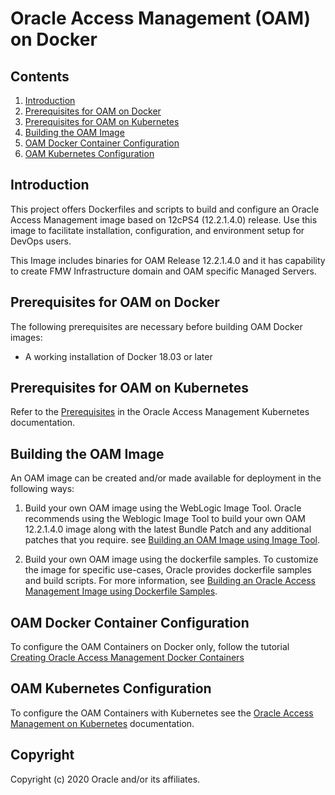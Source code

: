 Oracle Access Management (OAM) on Docker
========================================

## Contents

1. [Introduction](#introduction)
2. [Prerequisites for OAM on Docker](#prerequisites-for-oam-on-docker)
3. [Prerequisites for OAM on Kubernetes](#prerequisites-for-oam-on-kubernetes)
4. [Building the OAM Image](#building-the-oam-image)
5. [OAM Docker Container Configuration](#oam-docker-container-configuration)
6. [OAM Kubernetes Configuration](#oam-kubernetes-configuration)


## Introduction

This project offers Dockerfiles and scripts to build and configure an Oracle Access Management image based on 12cPS4 (12.2.1.4.0) release.
Use this image to facilitate installation, configuration, and environment setup for DevOps users. 

This Image includes binaries for OAM Release 12.2.1.4.0 and it has capability to create FMW Infrastructure domain and OAM specific Managed Servers.

## Prerequisites for OAM on Docker

The following prerequisites are necessary before building OAM Docker images:

* A working installation of Docker 18.03 or later

## Prerequisites for OAM on Kubernetes

Refer to the [Prerequisites](https://oracle.github.io/fmw-kubernetes/oam/prerequisites) in the Oracle Access Management Kubernetes documentation.


## Building the OAM Image

An OAM image can be created and/or made available for deployment in the following ways:

1. Build your own OAM image using the WebLogic Image Tool. Oracle recommends using the Weblogic Image Tool to build your own OAM 12.2.1.4.0 image along with the latest Bundle Patch and any additional patches that you require. see [Building an OAM Image using Image Tool](https://github.com/oracle/docker-images/tree/master/OracleAccessManagement/imagetool/12.2.1.4.0).

1. Build your own OAM image using the dockerfile samples. To customize the image for specific use-cases, Oracle provides dockerfile samples and build scripts. For more information, see [Building an Oracle Access Management Image using Dockerfile Samples](https://github.com/oracle/docker-images/tree/master/OracleAccessManagement/dockerfiles/12.2.1.4.0).


## OAM Docker Container Configuration
 
To configure the OAM Containers on Docker only, follow the tutorial [Creating Oracle Access Management Docker Containers](https://docs.oracle.com/en/middleware/idm/access-manager/12.2.1.4/tutorial-oam-docker/)

## OAM Kubernetes Configuration

To configure the OAM Containers with Kubernetes see the [Oracle Access Management on Kubernetes](https://oracle.github.io/fmw-kubernetes/oam/) documentation.
  
## Copyright
Copyright (c) 2020 Oracle and/or its affiliates.